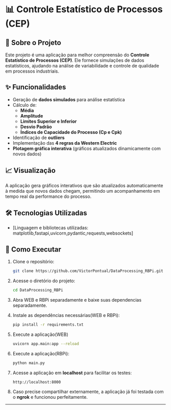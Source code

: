 # 📊 Controle Estatístico de Processos (CEP)

## 📌 Sobre o Projeto
Este projeto é uma aplicação para melhor compreensão do **Controle Estatístico de Processos (CEP)**. Ele fornece simulações de dados estatísticos, ajudando na análise de variabilidade e controle de qualidade em processos industriais.

## ✨ Funcionalidades
- Geração de **dados simulados** para análise estatística
- Cálculo de:
  - **Média**
  - **Amplitude**
  - **Limites Superior e Inferior**
  - **Desvio Padrão**
  - **Índices de Capacidade do Processo (Cp e Cpk)**
- Identificação de **outliers**
- Implementação das **4 regras da Western Electric**
- **Plotagem gráfica interativa** (gráficos atualizados dinamicamente com novos dados)

## 📈 Visualização
A aplicação gera gráficos interativos que são atualizados automaticamente à medida que novos dados chegam, permitindo um acompanhamento em tempo real da performance do processo.

## 🛠 Tecnologias Utilizadas
- [Linguagem e bibliotecas utilizadas: matplotlib,fastapi,uvicorn,pydantic,requests,websockets]

## 🚀 Como Executar
1. Clone o repositório:
   ```bash
   git clone https://github.com/VictorPontual/DataProcessing_RBPi.git -b Enzo
   ```
2. Acesse o diretório do projeto:
   ```bash
   cd DataProcessing_RBPi
   ```
3. Abra WEB e RBPi separadamente e baixe suas dependencias separadamente.

4. Instale as dependências necessárias(WEB e RBPi):
   ```bash
   pip install -r requirements.txt
   ```
5. Execute a aplicação(WEB)
   ```bash
   uvicorn app.main:app --reload
   ```
6. Execute a aplicação(RBPi):
   ```bash
   python main.py
   ```
7. Acesse a aplicação em **localhost** para facilitar os testes:
   ```
   http://localhost:8000
   ```
8. Caso precise compartilhar externamente, a aplicação já foi testada com o **ngrok** e funcionou perfeitamente.

---
